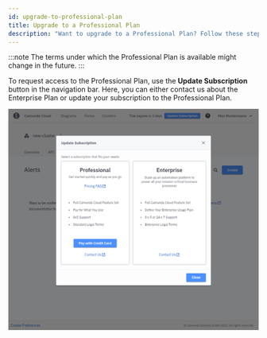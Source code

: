 ```yaml
---
id: upgrade-to-professional-plan
title: Upgrade to a Professional Plan
description: "Want to upgrade to a Professional Plan? Follow these steps."
---
```


:::note
The terms under which the Professional Plan is available might change in the future.
:::

To request access to the Professional Plan, use the **Update Subscription** button in the navigation bar. Here, you can either contact us about the Enterprise Plan or update your subscription to the Professional Plan.

![paid-request](./img/early-access-paid-request.png)

